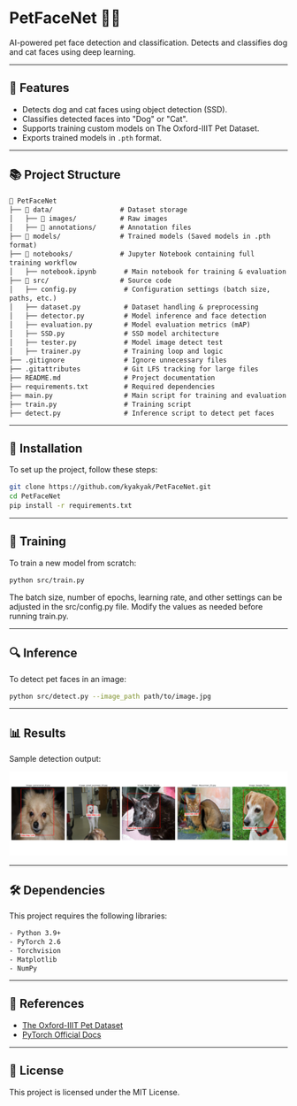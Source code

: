 # PetFaceNet 🐶🐱

AI-powered pet face detection and classification. Detects and classifies dog and cat faces using deep learning.

---

## 📌 Features
- Detects dog and cat faces using object detection (SSD).
- Classifies detected faces into "Dog" or "Cat".
- Supports training custom models on The Oxford-IIIT Pet Dataset.
- Exports trained models in `.pth` format.

---

## 📚 Project Structure
```
📂 PetFaceNet
├── 📂 data/                 # Dataset storage
│   ├── 📂 images/           # Raw images
│   ├── 📂 annotations/      # Annotation files
├── 📂 models/               # Trained models (Saved models in .pth format)
├── 📂 notebooks/            # Jupyter Notebook containing full training workflow
│   ├── notebook.ipynb       # Main notebook for training & evaluation
├── 📂 src/                  # Source code
│   ├── config.py            # Configuration settings (batch size, paths, etc.)
│   ├── dataset.py           # Dataset handling & preprocessing
│   ├── detector.py          # Model inference and face detection
│   ├── evaluation.py        # Model evaluation metrics (mAP)
│   ├── SSD.py               # SSD model architecture
│   ├── tester.py            # Model image detect test
│   ├── trainer.py           # Training loop and logic
├── .gitignore               # Ignore unnecessary files
├── .gitattributes           # Git LFS tracking for large files
├── README.md                # Project documentation
├── requirements.txt         # Required dependencies
├── main.py                  # Main script for training and evaluation
├── train.py                 # Training script 
├── detect.py                # Inference script to detect pet faces
```

---

## 🚀 Installation
To set up the project, follow these steps:

```sh
git clone https://github.com/kyakyak/PetFaceNet.git
cd PetFaceNet
pip install -r requirements.txt
```

---

## 🏅 Training
To train a new model from scratch:

```sh
python src/train.py
```
The batch size, number of epochs, learning rate, and other settings can be adjusted in the src/config.py file. Modify the values as needed before running train.py.

---

## 🔍 Inference
To detect pet faces in an image:

```sh
python src/detect.py --image_path path/to/image.jpg
```

---

## 📊 Results
Sample detection output:

![Detection Example](./Example.png)

---

## 🛠 Dependencies
This project requires the following libraries:

```plaintext
- Python 3.9+
- PyTorch 2.6
- Torchvision
- Matplotlib
- NumPy
```

---

## 🔗 References
- [The Oxford-IIIT Pet Dataset](http://www.robots.ox.ac.uk/~vgg/data/pets/)
- [PyTorch Official Docs](https://pytorch.org/)

---

## 📝 License
This project is licensed under the MIT License.